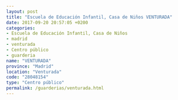 ```yaml
---
layout: post
title: "Escuela de Educación Infantil, Casa de Niños VENTURADA"
date: 2017-09-20 20:57:05 +0200
categories:
- Escuela de Educación Infantil, Casa de Niños
- madrid
- venturada
- Centro público
- guarderia
name: "VENTURADA"
province: "Madrid"
location: "Venturada"
code: "28048154"
type: "Centro público"
permalink: /guarderias/venturada.html
---
```

